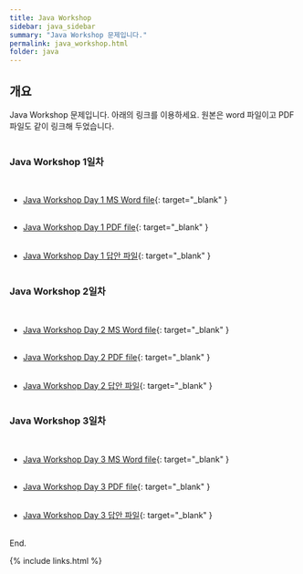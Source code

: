 ```yaml
---
title: Java Workshop
sidebar: java_sidebar
summary: "Java Workshop 문제입니다."
permalink: java_workshop.html
folder: java
---
```


## 개요

Java Workshop 문제입니다. 아래의 링크를 이용하세요. 원본은 word 파일이고 PDF파일도 같이 링크해 두었습니다.
<br><br>

### Java Workshop 1일차
<br>

* [Java Workshop Day 1 MS Word file](https://docs.google.com/document/d/1SdAzQ8t6LmMjm1BDYij3UvFRVhCpGOk6/edit?usp=share_link&ouid=118404319422348593000&rtpof=true&sd=true){: target="_blank" }
<br><br>

* [Java Workshop Day 1 PDF file](https://drive.google.com/file/d/1NwVHxWuykHiliX2yHXBkLITkAU7PK2tS/view?usp=share_link){: target="_blank" }
<br><br>

* [Java Workshop Day 1 답안 파일](https://drive.google.com/file/d/151WYFgpKvPsHaJphiA_d0vAfAshrV2eu/view?usp=share_link){: target="_blank" }
<br><br>

### Java Workshop 2일차
<br>

* [Java Workshop Day 2 MS Word file](https://docs.google.com/document/d/15SlZC_Mf2VHc9304vFWYDpXwhuufNOBT/edit?usp=share_link&ouid=118404319422348593000&rtpof=true&sd=true){: target="_blank" }
  <br><br>

* [Java Workshop Day 2 PDF file](https://drive.google.com/file/d/1o0pNHipzZv-Ted29jNY-G4TTy6HnugZu/view?usp=share_link){: target="_blank" }
  <br><br>

* [Java Workshop Day 2 답안 파일](https://drive.google.com/file/d/1McRdGKAMXwdNKgXW-SYAiKxdIhdrbJsi/view?usp=share_link){: target="_blank" }
  <br><br>

### Java Workshop 3일차
<br>

* [Java Workshop Day 3 MS Word file](https://docs.google.com/document/d/1tlm63kdEyw8RXIhQrGJFnROKb1X4O0fG/edit?usp=share_link&ouid=118404319422348593000&rtpof=true&sd=true){: target="_blank" }
  <br><br>

* [Java Workshop Day 3 PDF file](https://drive.google.com/file/d/1w278dM7h7Qm_818qOxuuvFyb3Mwhqs40/view?usp=share_link){: target="_blank" }
  <br><br>

* [Java Workshop Day 3 답안 파일](https://drive.google.com/file/d/1gnQyueEj_CjxFnYyicZyKfjsEn1XkwLZ/view?usp=share_link){: target="_blank" }
  <br><br>

End.

{% include links.html %}
